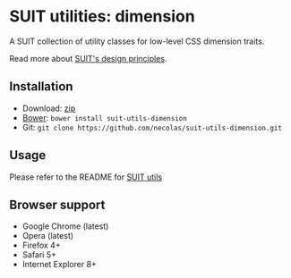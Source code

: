 # SUIT utilities: dimension

A SUIT collection of utility classes for low-level CSS dimension traits.

Read more about [SUIT's design principles](https://github.com/necolas/suit/).

## Installation

* Download: [zip](https://github.com/necolas/suit-utils-dimension/zipball/master)
* [Bower](https://github.com/twitter/bower/): `bower install suit-utils-dimension`
* Git: `git clone https://github.com/necolas/suit-utils-dimension.git`

## Usage

Please refer to the README for [SUIT utils](https://github.com/necolas/suit-utils/)

## Browser support

* Google Chrome (latest)
* Opera (latest)
* Firefox 4+
* Safari 5+
* Internet Explorer 8+
